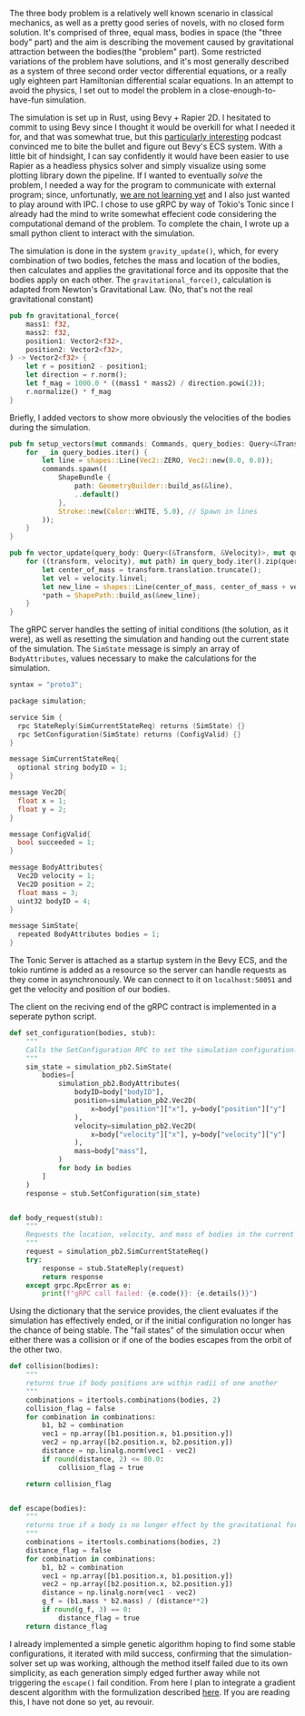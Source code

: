 The three body problem is a relatively well known scenario in classical
mechanics, as well as a pretty good series of novels, with no closed form
solution. It's comprised of three, equal mass, bodies in space (the "three
body" part) and the aim is describing the movement caused by gravitational
attraction between the bodies(the "problem" part). Some restricted variations of the 
problem have solutions, and it's most generally described as a system of
three second order vector differential equations, or a really ugly
eighteen part Hamiltonian differential scalar equations. In an attempt to
avoid the physics, I set out to model the problem in
a close-enough-to-have-fun simulation.

The simulation is set up in Rust, using Bevy + Rapier 2D. I hesitated to commit
to using Bevy since I thought it would be overkill for what I needed it for,
and that was somewhat true, but this [particularly interesting](https://www.youtube.com/watch?v=PND2Wpy6U-E) podcast convinced me
to bite the bullet and figure out Bevy's ECS system. With a little bit of
hindsight, I can say confidently it would have been easier to use Rapier
as a headless physics solver and simply visualize using some plotting
library down the pipeline. If I wanted to eventually *solve* the problem,
I needed a way for the program to communicate with external program;
since, unfortunatly, [we are not learning
yet](https://www.arewelearningyet.com/) and I also just wanted to play
around with IPC. I chose to use gRPC by way of Tokio's Tonic since
I already had the mind to write somewhat effecient code considering the
computational demand of the problem. To complete the chain, I wrote up
a small python client to interact with the simulation.

The simulation is done in the system ```gravity_update()```, which, for
every combination of two bodies, fetches the mass and location of the
bodies, then calculates and applies the gravitational force and its
opposite that the bodies apply on each other. The ```gravitational_force()```,
calculation is adapted from Newton's Gravitational Law.
(No, that's not the real gravitational constant)


```Rust
pub fn gravitational_force(
    mass1: f32,
    mass2: f32,
    position1: Vector2<f32>,
    position2: Vector2<f32>,
) -> Vector2<f32> {
    let r = position2 - position1;
    let direction = r.norm();
    let f_mag = 1000.0 * ((mass1 * mass2) / direction.powi(2));
    r.normalize() * f_mag
}
```

Briefly, I added vectors to show more obviously the velocities of the
bodies during the simulation.

```Rust 
pub fn setup_vectors(mut commands: Commands, query_bodies: Query<&Transform>) {
    for _ in query_bodies.iter() {
        let line = shapes::Line(Vec2::ZERO, Vec2::new(0.0, 0.0));
        commands.spawn((
            ShapeBundle {
                path: GeometryBuilder::build_as(&line),
                ..default()
            },
            Stroke::new(Color::WHITE, 5.0), // Spawn in lines
        ));
    }
}

pub fn vector_update(query_body: Query<(&Transform, &Velocity)>, mut query_path: Query<&mut Path>) {
    for ((transform, velocity), mut path) in query_body.iter().zip(query_path.iter_mut()) {
        let center_of_mass = transform.translation.truncate();
        let vel = velocity.linvel;
        let new_line = shapes::Line(center_of_mass, center_of_mass + vel);
        *path = ShapePath::build_as(&new_line);
    }
}
```

The gRPC server handles the setting of initial conditions (the solution,
as it were), as well as resetting the simulation and handing out the
current state of the simulation. The ```SimState``` message is simply an
array of ```BodyAttributes```, values necessary to make the calculations
for the simulation.

```C++
syntax = "proto3";

package simulation;

service Sim {
  rpc StateReply(SimCurrentStateReq) returns (SimState) {}
  rpc SetConfiguration(SimState) returns (ConfigValid) {}
}

message SimCurrentStateReq{
  optional string bodyID = 1;
}

message Vec2D{
  float x = 1;
  float y = 2;
}

message ConfigValid{
  bool succeeded = 1;
}

message BodyAttributes{
  Vec2D velocity = 1;
  Vec2D position = 2;
  float mass = 3;
  uint32 bodyID = 4;
}

message SimState{
  repeated BodyAttributes bodies = 1;
}
```

The Tonic Server is attached as a startup system in the Bevy ECS, and the
tokio runtime is added as a resource so the server can handle requests as
they come in asynchronously. We can connect to it on ``localhost:50051``
and get the velocity and position of our bodies. 

The client on the reciving end of the gRPC contract is implemented in
a seperate python script.

```Python
def set_configuration(bodies, stub):
    """
    Calls the SetConfiguration RPC to set the simulation configuration.
    """
    sim_state = simulation_pb2.SimState(
        bodies=[
            simulation_pb2.BodyAttributes(
                bodyID=body["bodyID"],
                position=simulation_pb2.Vec2D(
                    x=body["position"]["x"], y=body["position"]["y"]
                ),
                velocity=simulation_pb2.Vec2D(
                    x=body["velocity"]["x"], y=body["velocity"]["y"]
                ),
                mass=body["mass"],
            )
            for body in bodies
        ]
    )
    response = stub.SetConfiguration(sim_state)


def body_request(stub):
    """
    Requests the location, velocity, and mass of bodies in the current simulation
    """
    request = simulation_pb2.SimCurrentStateReq()
    try:
        response = stub.StateReply(request)
        return response
    except grpc.RpcError as e:
        print(f"gRPC call failed: {e.code()}: {e.details()}")
```

Using the dictionary that the service provides, the client evaluates if
the simulation has effectively ended, or if the initial configuration no
longer has the chance of being stable. The "fail states" of the simulation
occur when either there was a collision or if one of the bodies escapes
from the orbit of the other two.

```Python
def collision(bodies):
    """
    returns true if body positions are within radii of one another
    """
    combinations = itertools.combinations(bodies, 2)
    collision_flag = false
    for combination in combinations:
        b1, b2 = combination
        vec1 = np.array([b1.position.x, b1.position.y])
        vec2 = np.array([b2.position.x, b2.position.y])
        distance = np.linalg.norm(vec1 - vec2)
        if round(distance, 2) <= 80.0:
            collision_flag = true

    return collision_flag


def escape(bodies):
    """
    returns true if a body is no longer effect by the gravitational force of one of the others
    """
    combinations = itertools.combinations(bodies, 2)
    distance_flag = false
    for combination in combinations:
        b1, b2 = combination
        vec1 = np.array([b1.position.x, b1.position.y])
        vec2 = np.array([b2.position.x, b2.position.y])
        distance = np.linalg.norm(vec1 - vec2)
        g_f = (b1.mass * b2.mass) / (distance**2)
        if round(g_f, 3) == 0:
            distance_flag = true
    return distance_flag
```

I already implemented a simple genetic algorithm hoping to find some
stable configurations, it iterated with mild success, confirming that the
simulation-solver set up was working, although the method itself failed
due to its own simplicity, as each generation simply edged further away
while not triggering the ```escape()``` fail condition. From here I plan
to integrate a gradient descent algorithm with the formulization described
[here](https://www.sciencedirect.com/science/article/pii/S1384107622001737).
If you are reading this, I have not done so yet, au revouir. 
